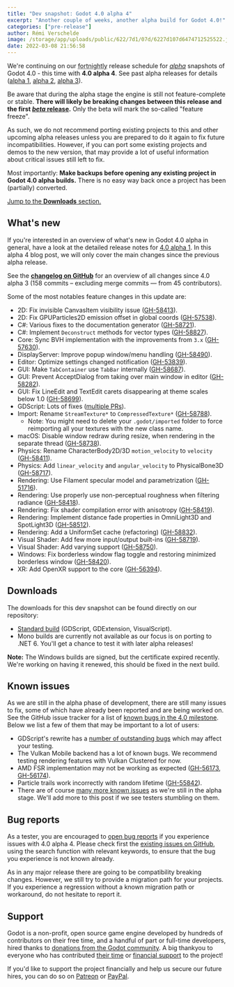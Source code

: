 ```yaml
---
title: "Dev snapshot: Godot 4.0 alpha 4"
excerpt: "Another couple of weeks, another alpha build for Godot 4.0!"
categories: ["pre-release"]
author: Rémi Verschelde
image: /storage/app/uploads/public/622/7d1/07d/6227d107d6474712525522.jpg
date: 2022-03-08 21:56:58
---
```


We're continuing on our <abbr title="Yes, biweekly is a cursed word in English so that's the next best adjective to say 'once every two weeks'.">fortnightly</abbr> release schedule for [*alpha*](https://en.wikipedia.org/wiki/Software_release_life_cycle#Alpha) snapshots of Godot 4.0 - this time with **4.0 alpha 4**. See past alpha releases for details ([alpha 1](/article/dev-snapshot-godot-4-0-alpha-1), [alpha 2](/article/dev-snapshot-godot-4-0-alpha-2), [alpha 3](/article/dev-snapshot-godot-4-0-alpha-3)).

Be aware that during the alpha stage the engine is still not feature-complete or stable. **There will likely be breaking changes between this release and the first [*beta* release](https://en.wikipedia.org/wiki/Software_release_life_cycle#Beta).** Only the beta will mark the so-called "feature freeze".

As such, we do not recommend porting existing projects to this and other upcoming alpha releases unless you are prepared to do it again to fix future incompatibilities. However, if you can port some existing projects and demos to the new version, that may provide a lot of useful information about critical issues still left to fix.

Most importantly: **Make backups before opening any existing project in Godot 4.0 alpha builds.** There is no easy way back once a project has been (partially) converted.

[Jump to the **Downloads** section.](#downloads)

## What's new

If you're interested in an overview of what's new in Godot 4.0 alpha in general, have a look at the detailed release notes for [4.0 alpha 1](/article/dev-snapshot-godot-4-0-alpha-1). In this alpha 4 blog post, we will only cover the main changes since the previous alpha release.

See the [**changelog on GitHub**](https://github.com/godotengine/godot/compare/256069eaf00be2340259f896695014d92b1e22ed...f470979732513436124c01a465b22f948637b5fa) for an overview of all changes since 4.0 alpha 3 (158 commits – excluding merge commits ― from 45 contributors).

Some of the most notables feature changes in this update are:

- 2D: Fix invisible CanvasItem visibility issue ([GH-58413](https://github.com/godotengine/godot/pull/58413)).
- 2D: Fix GPUParticles2D emission offset in global coords ([GH-57538](https://github.com/godotengine/godot/pull/57538)).
- C#: Various fixes to the documentation generator ([GH-58721](https://github.com/godotengine/godot/pull/58721)).
- C#: Implement `Deconstruct` methods for vector types  ([GH-58827](https://github.com/godotengine/godot/pull/58827)).
- Core: Sync BVH implementation with the improvements from `3.x` ([GH-57630](https://github.com/godotengine/godot/pull/57630)).
- DisplayServer: Improve popup window/menu handling ([GH-58490](https://github.com/godotengine/godot/pull/58490)).
- Editor: Optimize settings changed notification ([GH-53839](https://github.com/godotengine/godot/pull/53839)).
- GUI: Make `TabContainer` use `TabBar` internally ([GH-58687](https://github.com/godotengine/godot/pull/58687)).
- GUI: Prevent AcceptDialog from taking over main window in editor ([GH-58282](https://github.com/godotengine/godot/pull/58282)).
- GUI: Fix LineEdit and TextEdit carets disappearing at theme scales below 1.0 ([GH-58699](https://github.com/godotengine/godot/pull/58699)).
- GDScript: Lots of fixes ([multiple PRs](https://github.com/godotengine/godot/pulls?q=is%3Apr+is%3Amerged+label%3Atopic%3Agdscript+merged%3A2022-02-24..2022-03-08+)).
- Import: Rename `StreamTexture*` to `CompressedTexture*` ([GH-58788](https://github.com/godotengine/godot/pull/58788)).
  * Note: You might need to delete your `.godot/imported` folder to force reimporting all your textures with the new class name.
- macOS: Disable window redraw during resize, when rendering in the separate thread ([GH-58738](https://github.com/godotengine/godot/pull/58738)).
- Physics: Rename CharacterBody2D/3D `motion_velocity` to `velocity` ([GH-58411](https://github.com/godotengine/godot/pull/58411)).
- Physics: Add `linear_velocity` and `angular_velocity` to PhysicalBone3D ([GH-58717](https://github.com/godotengine/godot/pull/58717)).
- Rendering: Use Filament specular model and parametrization ([GH-51716](https://github.com/godotengine/godot/pull/51716)).
- Rendering: Use properly use non-perceptual roughness when filtering radiance ([GH-58418](https://github.com/godotengine/godot/pull/58418)).
- Rendering: Fix shader compilation error with anisotropy ([GH-58419](https://github.com/godotengine/godot/pull/58419)).
- Rendering: Implement distance fade properties in OmniLight3D and SpotLight3D ([GH-58512](https://github.com/godotengine/godot/pull/58512)).
- Rendering: Add a UniformSet cache (refactoring) ([GH-58832](https://github.com/godotengine/godot/pull/58832)).
- Visual Shader: Add few more input/output built-ins ([GH-58719](https://github.com/godotengine/godot/pull/58719)).
- Visual Shader: Add varying support ([GH-58750](https://github.com/godotengine/godot/pull/58750)).
- Windows: Fix borderless window flag toggle and restoring minimized borderless window ([GH-58420](https://github.com/godotengine/godot/pull/58420)).
- XR: Add OpenXR support to the core ([GH-56394](https://github.com/godotengine/godot/pull/56394)).

<a id="downloads"></a>
## Downloads

The downloads for this dev snapshot can be found directly on our repository:

* [Standard build](https://downloads.tuxfamily.org/godotengine/4.0/alpha4/) (GDScript, GDExtension, VisualScript).
* Mono builds are currently not available as our focus is on porting to .NET 6. You'll get a chance to test it with later alpha releases!

**Note:** The Windows builds are signed, but the certificate expired recently. We're working on having it renewed, this should be fixed in the next build.

## Known issues

As we are still in the alpha phase of development, there are still many issues to fix, some of which have already been reported and are being worked on. See the GitHub issue tracker for a list of [known bugs in the 4.0 milestone](https://github.com/godotengine/godot/issues?q=is%3Aissue+is%3Aopen+milestone%3A4.0+label%3Abug+). Below we list a few of them that may be important to a lot of users:

* GDScript's rewrite has a [number of outstanding bugs](https://github.com/godotengine/godot/pulls?q=is%3Apr+is%3Aopen+label%3Abug+label%3Atopic%3Agdscript+milestone%3A4.0+) which may affect your testing.
* The Vulkan Mobile backend has a lot of known bugs. We recommend testing rendering features with Vulkan Clustered for now.
* AMD FSR implementation may not be working as expected ([GH-56173](https://github.com/godotengine/godot/issues/56173), [GH-56174](https://github.com/godotengine/godot/issues/56174)).
* Particle trails work incorrectly with random lifetime ([GH-55842](https://github.com/godotengine/godot/issues/55842)).
* There are of course [many more known issues](https://github.com/godotengine/godot/issues?q=is%3Aissue+is%3Aopen+milestone%3A4.0+label%3Abug+) as we're still in the alpha stage. We'll add more to this post if we see testers stumbling on them.

## Bug reports

As a tester, you are encouraged to [open bug reports](https://github.com/godotengine/godot/issues) if you experience issues with 4.0 alpha 4. Please check first the [existing issues on GitHub](https://github.com/godotengine/godot/issues), using the search function with relevant keywords, to ensure that the bug you experience is not known already.

As in any major release there are going to be compatibility breaking changes. However, we still try to provide a migration path for your projects. If you experience a regression without a known migration path or workaround, do not hesitate to report it.

## Support

Godot is a non-profit, open source game engine developed by hundreds of contributors on their free time, and a handful of part or full-time developers, hired thanks to [donations from the Godot community](https://godotengine.org/donate). A big thankyou to everyone who has contributed [their time](https://github.com/godotengine/godot/blob/master/AUTHORS.md) or [financial support](https://github.com/godotengine/godot/blob/master/DONORS.md) to the project!

If you'd like to support the project financially and help us secure our future hires, you can do so on [Patreon](https://www.patreon.com/godotengine) or [PayPal](https://godotengine.org/donate).
